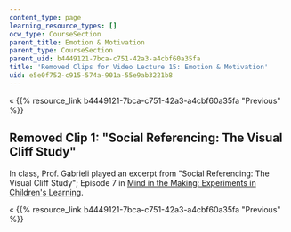 ```yaml
---
content_type: page
learning_resource_types: []
ocw_type: CourseSection
parent_title: Emotion & Motivation
parent_type: CourseSection
parent_uid: b4449121-7bca-c751-42a3-a4cbf60a35fa
title: 'Removed Clips for Video Lecture 15: Emotion & Motivation'
uid: e5e0f752-c915-574a-901a-55e9ab3221b8
---
```


« {{% resource_link b4449121-7bca-c751-42a3-a4cbf60a35fa "Previous" %}}

Removed Clip 1: "Social Referencing: The Visual Cliff Study"
------------------------------------------------------------

In class, Prof. Gabrieli played an excerpt from "Social Referencing: The Visual Cliff Study"; Episode 7 in [Mind in the Making: Experiments in Children's Learning](https://www.mindinthemaking.org/).

« {{% resource_link b4449121-7bca-c751-42a3-a4cbf60a35fa "Previous" %}}